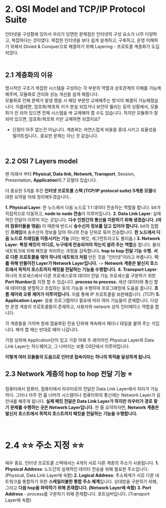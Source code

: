 # 2. OSI Model and TCP/IP Protocol Suite

인터넷을 구성함에 있어서 우리가 당면한 문제점은 인터넷의 구성 요소가 너무 다양하고, 복잡하다는 것이였다. 복잡한 인터넷을 보다 쉽게 설계하고, 구축하고, 운영 이해하기 위해서 Divied & Conquer으로 해결하기 위해 Layering - 프로토콜 계층화가 도입되었다.    
<br/>

## 2.1 계층화의 이유
명시적인 구조가 복잡한 시스템을 구성하는 각 부분의 역할과 상호관계의 이해를 가능케 해주며, 모듈화로 관리와 성능 개선을 쉽게 해줍니다.   
모듈화로 인해 문제가 발생 했을 시 해당 부분만 교체해주는 방식의 해결이 가능해졌습니다. 이를테면, 암호화/복호화 키가 분실 되었거나 보안이 뚫리는 등의 상황에서, 모듈화가 안 되어 있으면 전체 시스템을 싹 교체해야 할 수도 있습니다. 하지만 모듈화가 잘 되어 있으면, 암호화/복호화 키만 교체하면 되겠지요?    
- 단점이 아주 없는건 아닙니다. 계층화는 자연스럽게 비용을 증대 시키고 효율성을 떨어트립니다.. 중요한 문제는 아닌 것 같습니다.    
<br/>


## 2.2 OSI 7 Layers model
맨 아래서 부터 **Physical, Data link, Network, Transport**, Session, Presentation, **Application**의 7 모델이 있습니다.

더 중요한 5개를 추린 **인터넷 프로토콜 스택 (TCP/IP protocol suite) 5계층 모델**에 대한 요약을 아래 정리해두겠습니다..
<br/>

**1. Physical Layer**: 한 노드에서 다음 노드로 1:1 데이터 전송하는 역할을 합니다. bit가 직접적으로 이동하고, **node to node 전송**이 이루어집니다.
**2. Data Link Layer**: 실제적인 전달이 이루어 지는 곳입니다. **다수 인원간의 통신을 지원하기 위해 생겼습니다. (여러 컴퓨터들을 엮음)** 이 때문에 반드시 **송수신자 정보를 담고 있어야 합니다.** bit의 집합인 **프레임**에 송수산자 정보를 담아 하나의 전송 단위로 묶어 전송합니다. **한 노드에서 다음 노드로 프레임을 이동시키는 기능** (이는 패킷, 세그먼트라고도 불리움.)
**3. Network Layer**: **특정 패킷이 어디로, 누구에게 전송되어야 하는지 알려 주는 역할**을 합니다. 물리 네트워크에 의해 패킷을 처리하는 과정을 감독합니다. **hop to hop 전달 기능 수행.** **서로 다른 프로토콜을 엮어 하나의 네트워크 처럼** 만든 것을 "인터넷"이라고 부릅니다. **이를 위해 만들어진 Layer가 Network Layer입니다.** -> **Network 계층은 발신지 호스트에서 목적지 호스트까지 패킷을 전달하는 기능을 수행합니다.**
**4. Transport Layer**: 하나의 프로세스에서 다른 프로세스로의 데이터 전달 기능 프로세스를 구분하기 위한 **Port Number**를 지정 할 수 있습니다. **process to process.** 세션 데이터와 통신 할 때 데이터를 분할하고 조립하는 등의 기능을 수행하여 프로그래밍에 도움을 줍니다. **흐름 제어와 오류 제어가 이루어집니다.** 이를 통해 IP 프로토콜을 보완해줍니다. (TCP)
**5. Application Layer**: 응용 프로그램마다 필요에 따라 여러 기능들이 존재합니다. 다양한 운영 계층의 프로토콜들이 존재하고, 사용자와 network 상의 인터페이스 역할을 합니다.

각 계층들을 거치며 원래 캡슐화된 전송 단위에 계속헤서 헤더나 테일을 붙여 주는 식입니다. 해석 할 때는 반대로 뗴어 나갑니다.

가장 상위에 Application단이 있고 가장 아래 두 레이어인 Physical Layer와 Data Link Layer는 하드웨어고, 그 나머지는 보통 OS단에서 이루어집니다.

**이렇게 여러 모듈들의 도움으로 인터넷 접속이라는 하나의 목적을 달성하게 됩니다.**

## 2.3 Network 계층의 hop to hop 전달 기능 ⭐
컴퓨터에서 컴퓨터, 컴퓨터에서 라우터로의 전달은 Data Link Layer에서 처리가 가능하다. 그러나 아주 먼 홉 너머의 시스템이나 컴퓨터와의 통신에는 Network Layer가 길 안내를 해주게 됩니다. **실제 패킷 전달은 Data Link Layer가 하지만 라우터가 경로 찾기 문제를 수행하는 곳은 Network Layer입니다.** 한 줄 요약하자면, **Network 계층은 발신지 호스트에서 목적지 호스트까지 패킷을 전달하는 기능을 수행합니다.**

<br/>

# 2.4 ⭐⭐ 주소 지정 ⭐⭐
매우 중요. 인터넷 프로토콜 스택에서는 4개의 서로 다른 계층의 주소가 사용됩니다.
**1. Physical Address**: 노드간의 실제적인 데이터 전송을 위해 필요한 주소입니다. (Physical, Data Link Layer에 속함)
**2. Logical Address**: 주소체계가 서로 다른 네트워크를 통합하기 위한 **스케일러블한 통합 주소 체계**입니다. 상대방을 구분하기 위해, 그리고 **다음 hop을 파악하기 위해 존재합니다. (Network Layer에 속함)**
**3. Port Address** - process를 구분하기 위해 존재합니다. 포트넘버입니다. (Transport Layer에 속함)

